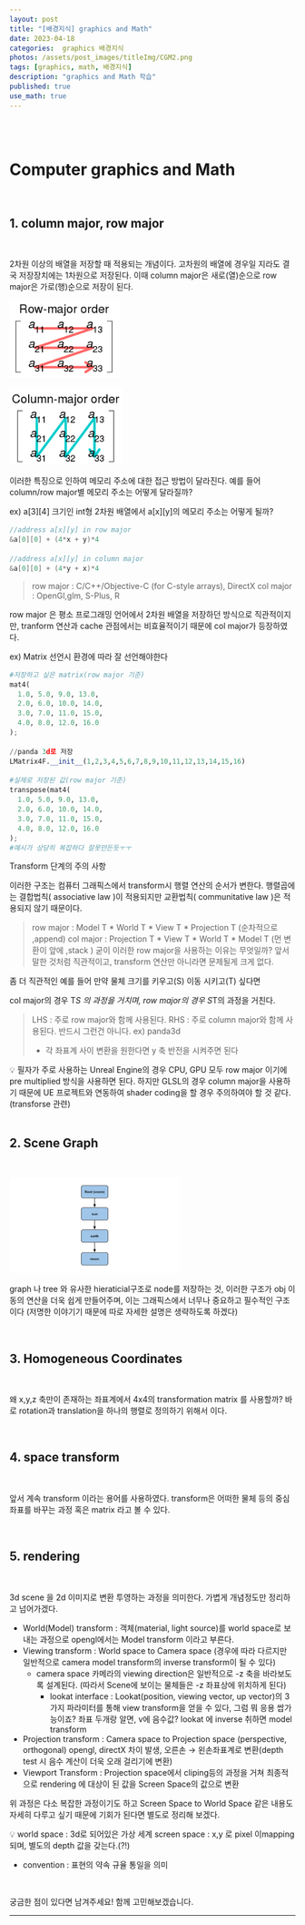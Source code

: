 ```yaml
---
layout: post
title: "[배경지식] graphics and Math"
date: 2023-04-18
categories:  graphics 배경지식
photos: /assets/post_images/titleImg/CGM2.png
tags: [graphics, math, 배경지식] 
description: "graphics and Math 학습"
published: true
use_math: true
---
```


<br/>
<br/>

# Computer graphics and Math

<br/>

## 1. **column major, row major**

<br/>

2차원 이상의 배열을 저장할 때 적용되는 개념이다. 고차원의 배열에 경우일 지라도 결국 저장장치에는 1차원으로 저장된다. 이때 column major은 새로(열)순으로 row major은 가로(행)순으로 저장이 된다.

![Untitled](/assets/post_images/CGandMath/Untitled.png)

![Untitled](/assets/post_images/CGandMath/Untitled%201.png)

이러한 특징으로 인하여 메모리 주소에 대한 접근 방법이 달라진다. 예를 들어 column/row major별 메모리 주소는 어떻게 달라질까? 

ex) a[3][4] 크기인 int형 2차원 배열에서 a[x][y]의 메모리 주소는 어떻게 될까?

```cpp
//address a[x][y] in row major
&a[0][0] + (4*x + y)*4

//address a[x][y] in column major
&a[0][0] + (4*y + x)*4
```

> row major : C/C++/Objective-C (for C-style arrays), DirectX
col major : OpenGl,glm, S-Plus, R
> 

row major 은 평소 프로그래밍 언어에서 2차원 배열을 저장하던 방식으로 직관적이지만, tranform 연산과 cache 관점에서는 비효율적이기 때문에 col major가 등장하였다. 

ex) Matrix 선언시 환경에 따라 잘 선언해야한다

```python
#저장하고 싶은 matrix(row major 기준)
mat4(
  1.0, 5.0, 9.0, 13.0,
  2.0, 6.0, 10.0, 14.0,
  3.0, 7.0, 11.0, 15.0,
  4.0, 8.0, 12.0, 16.0
);

//panda 3d로 저장
LMatrix4F.__init__(1,2,3,4,5,6,7,8,9,10,11,12,13,14,15,16)

#실제로 저장된 값(row major 기준)
transpose(mat4(
  1.0, 5.0, 9.0, 13.0,
  2.0, 6.0, 10.0, 14.0,
  3.0, 7.0, 11.0, 15.0,
  4.0, 8.0, 12.0, 16.0
);
#예시가 상당히 복잡하다 잘못만든듯ㅜㅜ
```

Transform 단계의 주의 사항

이러한 구조는 컴퓨터 그래픽스에서 transform시 행렬 연산의 순서가 변한다. 행렬곱에는 결합법칙( associative law )이 적용되지만 교환법칙( communitative law )은 적용되지 않기 때문이다. 

> row major :  Model T * World T * View  T * Projection T (순차적으로 ,append)
col major : Projection T * View T * World T * Model T (먼 변환이 앞에 ,stack )
굳이 이러한 row major을 사용하는 이유는 무엇일까?   앞서 말한 것처럼 직관적이고, transform 연산만 아니라면 문제될게 크게 없다.
> 

좀 더 직관적인 예를 들어 만약 물체 크기를 키우고(S) 이동 시키고(T) 싶다면

col major의 경우 T*S 의 과정을 거치며, row major의 경우 S*T의 과정을 거친다.

> LHS : 주로 row major와 함께 사용된다.
RHS : 주로 column major와 함께 사용된다.
반드시 그런건 아니다. ex) panda3d
> 
> - 각 좌표계  사이 변환을 원한다면 y 축 반전을 시켜주면 된다

<aside>
💡 필자가 주로 사용하는 Unreal Engine의 경우 CPU, GPU 모두 row major 이기에 pre multiplied 방식을 사용하면 된다. 하지만 GLSL의 경우 column major을 사용하기 때문에 UE 프로젝트와 연동하여 shader coding을 할 경우 주의하여야 할 것 같다. (transforse 관련)

</aside>

<br/>

## 2. Scene Graph

<br/>

![Untitled](/assets/post_images/CGandMath/Untitled%202.png)

graph 나 tree 와 유사한 hieraticial구조로 node를 저장하는 것, 이러한 구조가 obj 이동의 연산을 더욱 쉽게 만들어주며, 이는 그래픽스에서 너무나 중요하고 필수적인 구조이다 (저명한 이야기기 때문에 따로 자세한 설명은 생략하도록 하겠다)

<br/>


## 3. Homogeneous Coordinates

<br/>

왜 x,y,z 축만이 존재하는 좌표계에서 4x4의 transformation matrix 를 사용할까?  바로 rotation과 translation을 하나의 행렬로 정의하기 위해서 이다. 

<br/>

## 4. space transform

<br/>

앞서 계속 transform 이라는 용어를 사용하였다. transform은 어떠한 물체 등의 중심 좌표를 바꾸는 과정 혹은 matrix 라고 볼 수 있다.

<br/>

## 5. rendering

<br/>

3d scene 을 2d 이미지로 변환 투영하는 과정을 의미한다. 가볍게 개념정도만  정리하고 넘어가겠다.

- World(Model) transform : 객체(material, light source)를 world space로 보내는 과정으로 opengl에서는 Model transform 이라고 부른다.
- Viewing transform : World space to Camera space (경우에 따라 다르지만 일반적으로 camera model transform의 inverse transform이 될 수 있다)
    - camera space 카메라의 viewing direction은 일반적으로 -z 축을 바라보도록 설계된다. (따라서 Scene에 보이는 물체들은 -z 좌표상에 위치하게 된다)
        - lookat interface : Lookat(position, viewing vector, up vector)의 3가지 파라미터를 통해 view transform을 얻을 수 있다, 그럼 뭐 응용 쌉가능이죠? 좌표 두개랑 알면, v에 음수값? lookat 에 inverse 취하면 model transform
- Projection transform : Camera space to Projection space (perspective, orthogonal) opengl, directX 차이 발생, 오른손 → 왼손좌표계로 변환(depth test 시 음수 계산이 더욱 오래 걸리기에 변환)
- Viewport Transform :  Projection space에서 cliping등의 과정을 거쳐 최종적으로 rendering 에 대상이 된 값을 Screen Space의 값으로 변환

위 과정은 다소 복잡한 과정이기도 하고 Screen Space to World Space 같은 내용도 자세히 다루고 싶기 때문에 기회가 된다면 별도로 정리해 보겠다. 

<aside>
💡 world space : 3d로 되어있은 가상 세계
screen space : x,y 로 pixel 이mapping 되며, 별도의 depth 값을 갖는다.(?!)

</aside>

- convention : 표현의 약속 규율 통일을 의미

<br/>

궁금한 점이 있다면 남겨주세요! 함께 고민해보겠습니다.

------------------------